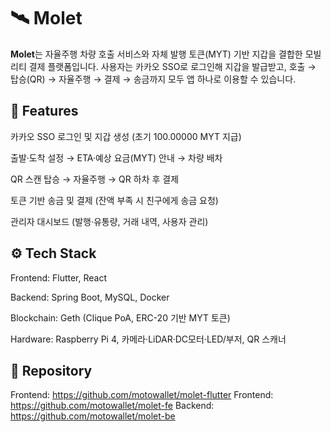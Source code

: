 # 🛰️ Molet

**Molet**는 자율주행 차량 호출 서비스와 자체 발행 토큰(MYT) 기반 지갑을 결합한 모빌리티 결제 플랫폼입니다.
사용자는 카카오 SSO로 로그인해 지갑을 발급받고, 호출 → 탑승(QR) → 자율주행 → 결제 → 송금까지 모두 앱 하나로 이용할 수 있습니다.

## 🚀 Features

카카오 SSO 로그인 및 지갑 생성 (초기 100.00000 MYT 지급)

출발·도착 설정 → ETA·예상 요금(MYT) 안내 → 차량 배차

QR 스캔 탑승 → 자율주행 → QR 하차 후 결제

토큰 기반 송금 및 결제 (잔액 부족 시 친구에게 송금 요청)

관리자 대시보드 (발행·유통량, 거래 내역, 사용자 관리)

## ⚙️ Tech Stack

Frontend: Flutter, React

Backend: Spring Boot, MySQL, Docker

Blockchain: Geth (Clique PoA, ERC-20 기반 MYT 토큰)

Hardware: Raspberry Pi 4, 카메라·LiDAR·DC모터·LED/부저, QR 스캐너

## 📂 Repository

Frontend: https://github.com/motowallet/molet-flutter
Frontend: https://github.com/motowallet/molet-fe
Backend: https://github.com/motowallet/molet-be
